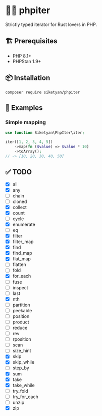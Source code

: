 # 🐘🦀 phpiter
Strictly typed iterator for Rust lovers in PHP.

## 🏗 Prerequisites
- PHP 8.1+
- PHPStan 1.9+

## 📦 Installation
```shell
composer require siketyan/phpiter
```

## 💚 Examples
### Simple mapping
```php
use function Siketyan\PhpIter\iter;

iter([1, 2, 3, 4, 5])
    ->map(fn ($value) => $value * 10)
    ->toArray();
// -> [10, 20, 30, 40, 50]
```

## ✅ TODO
- [x] all
- [x] any
- [ ] chain
- [ ] cloned
- [x] collect
- [x] count
- [ ] cycle
- [x] enumerate
- [ ] eq
- [x] filter
- [x] filter_map
- [x] find
- [x] find_map
- [x] flat_map
- [ ] flatten
- [ ] fold
- [x] for_each
- [ ] fuse
- [ ] inspect
- [ ] last
- [x] nth
- [ ] partition
- [ ] peekable
- [ ] position
- [ ] product
- [ ] reduce
- [ ] rev
- [ ] rposition
- [ ] scan
- [ ] size_hint
- [x] skip
- [x] skip_while
- [ ] step_by
- [x] sum
- [x] take
- [x] take_while
- [ ] try_fold
- [ ] try_for_each
- [ ] unzip
- [x] zip
